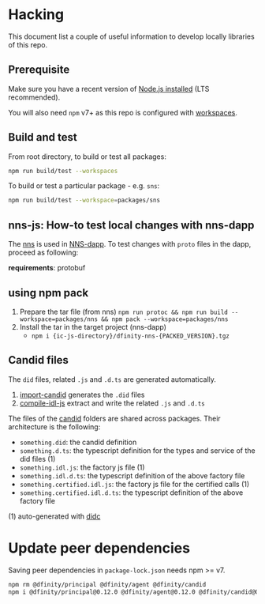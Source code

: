 # Hacking

This document list a couple of useful information to develop locally libraries of this repo.

## Prerequisite

Make sure you have a recent version of [Node.js installed](https://nodejs.org/en/) (LTS recommended).

You will also need `npm` v7+ as this repo is configured with [workspaces](https://docs.npmjs.com/cli/v7/using-npm/workspaces).

## Build and test

From root directory, to build or test all packages:

```bash
npm run build/test --workspaces
```

To build or test a particular package - e.g. `sns`:

```bash
npm run build/test --workspace=packages/sns
```

## nns-js: How-to test local changes with nns-dapp

The [nns](/packages/nns) is used in [NNS-dapp](https://github.com/dfinity/nns-dapp/). To test changes with `proto` files in the dapp, proceed as following:

**requirements**: protobuf

## using npm pack

1. Prepare the tar file (from nns)
   `npm run protoc && npm run build --workspace=packages/nns && npm pack --workspace=packages/nns`
2. Install the tar in the target project (nns-dapp)
   - `npm i {ic-js-directory}/dfinity-nns-{PACKED_VERSION}.tgz`

## Candid files

The `did` files, related `.js` and `.d.ts` are generated automatically.

1. [import-candid](./scripts/import-candid) generates the `.did` files
2. [compile-idl-js](./scripts/compile-idl-js) extract and write the related `.js` and `.d.ts`

The files of the [candid](./candid) folders are shared across packages. Their architecture is the following:

- `something.did`: the candid definition
- `something.d.ts`: the typescript definition for the types and service of the did files (1)
- `something.idl.js`: the factory js file (1)
- `something.idl.d.ts`: the typescript definition of the above factory file
- `something.certified.idl.js`: the factory js file for the certified calls (1)
- `something.certified.idl.d.ts`: the typescript definition of the above factory file

(1) auto-generated with [didc](https://github.com/dfinity/candid)

# Update peer dependencies

Saving peer dependencies in `package-lock.json` needs npm >= v7.

```bash
npm rm @dfinity/principal @dfinity/agent @dfinity/candid
npm i @dfinity/principal@0.12.0 @dfinity/agent@0.12.0 @dfinity/candid@0.12.0 --save-peer
```
